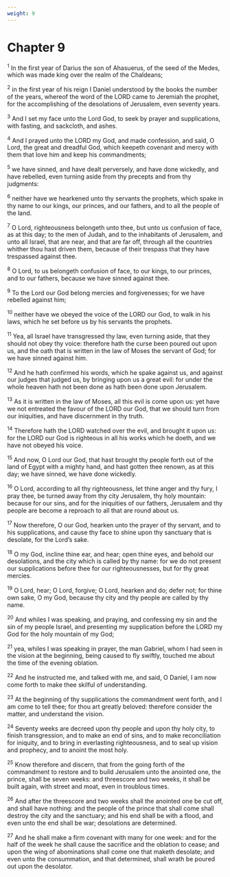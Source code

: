 ```yaml
---
weight: 9
---
```


# Chapter 9

<sup>1</sup> In the first year of Darius the son of Ahasuerus, of the seed of the Medes, which was made king over the realm of the Chaldeans; 

<sup>2</sup> in the first year of his reign I Daniel understood by the books the number of the years, whereof the word of the LORD came to Jeremiah the prophet, for the accomplishing of the desolations of Jerusalem, even seventy years. 

<sup>3</sup> And I set my face unto the Lord God, to seek by prayer and supplications, with fasting, and sackcloth, and ashes. 

<sup>4</sup> And I prayed unto the LORD my God, and made confession, and said, O Lord, the great and dreadful God, which keepeth covenant and mercy with them that love him and keep his commandments; 

<sup>5</sup> we have sinned, and have dealt perversely, and have done wickedly, and have rebelled, even turning aside from thy precepts and from thy judgments: 

<sup>6</sup> neither have we hearkened unto thy servants the prophets, which spake in thy name to our kings, our princes, and our fathers, and to all the people of the land. 

<sup>7</sup> O Lord, righteousness belongeth unto thee, but unto us confusion of face, as at this day; to the men of Judah, and to the inhabitants of Jerusalem, and unto all Israel, that are near, and that are far off, through all the countries whither thou hast driven them, because of their trespass that they have trespassed against thee. 

<sup>8</sup> O Lord, to us belongeth confusion of face, to our kings, to our princes, and to our fathers, because we have sinned against thee. 

<sup>9</sup> To the Lord our God belong mercies and forgivenesses; for we have rebelled against him; 

<sup>10</sup> neither have we obeyed the voice of the LORD our God, to walk in his laws, which he set before us by his servants the prophets. 

<sup>11</sup> Yea, all Israel have transgressed thy law, even turning aside, that they should not obey thy voice: therefore hath the curse been poured out upon us, and the oath that is written in the law of Moses the servant of God; for we have sinned against him. 

<sup>12</sup> And he hath confirmed his words, which he spake against us, and against our judges that judged us, by bringing upon us a great evil: for under the whole heaven hath not been done as hath been done upon Jerusalem. 

<sup>13</sup> As it is written in the law of Moses, all this evil is come upon us: yet have we not entreated the favour of the LORD our God, that we should turn from our iniquities, and have discernment in thy truth. 

<sup>14</sup> Therefore hath the LORD watched over the evil, and brought it upon us: for the LORD our God is righteous in all his works which he doeth, and we have not obeyed his voice. 

<sup>15</sup> And now, O Lord our God, that hast brought thy people forth out of the land of Egypt with a mighty hand, and hast gotten thee renown, as at this day; we have sinned, we have done wickedly. 

<sup>16</sup> O Lord, according to all thy righteousness, let thine anger and thy fury, I pray thee, be turned away from thy city Jerusalem, thy holy mountain: because for our sins, and for the iniquities of our fathers, Jerusalem and thy people are become a reproach to all that are round about us. 

<sup>17</sup> Now therefore, O our God, hearken unto the prayer of thy servant, and to his supplications, and cause thy face to shine upon thy sanctuary that is desolate, for the Lord’s sake. 

<sup>18</sup> O my God, incline thine ear, and hear; open thine eyes, and behold our desolations, and the city which is called by thy name: for we do not present our supplications before thee for our righteousnesses, but for thy great mercies. 

<sup>19</sup> O Lord, hear; O Lord, forgive; O Lord, hearken and do; defer not; for thine own sake, O my God, because thy city and thy people are called by thy name. 

<sup>20</sup> And whiles I was speaking, and praying, and confessing my sin and the sin of my people Israel, and presenting my supplication before the LORD my God for the holy mountain of my God; 

<sup>21</sup> yea, whiles I was speaking in prayer, the man Gabriel, whom I had seen in the vision at the beginning, being caused to fly swiftly, touched me about the time of the evening oblation. 

<sup>22</sup> And he instructed me, and talked with me, and said, O Daniel, I am now come forth to make thee skilful of understanding. 

<sup>23</sup> At the beginning of thy supplications the commandment went forth, and I am come to tell thee; for thou art greatly beloved: therefore consider the matter, and understand the vision. 

<sup>24</sup> Seventy weeks are decreed upon thy people and upon thy holy city, to finish transgression, and to make an end of sins, and to make reconciliation for iniquity, and to bring in everlasting righteousness, and to seal up vision and prophecy, and to anoint the most holy. 

<sup>25</sup> Know therefore and discern, that from the going forth of the commandment to restore and to build Jerusalem unto the anointed one, the prince, shall be seven weeks: and threescore and two weeks, it shall be built again, with street and moat, even in troublous times. 

<sup>26</sup> And after the threescore and two weeks shall the anointed one be cut off, and shall have nothing: and the people of the prince that shall come shall destroy the city and the sanctuary; and his end shall be with a flood, and even unto the end shall be war; desolations are determined. 

<sup>27</sup> And he shall make a firm covenant with many for one week: and for the half of the week he shall cause the sacrifice and the oblation to cease; and upon the wing of abominations shall come one that maketh desolate; and even unto the consummation, and that determined, shall wrath be poured out upon the desolator. 


